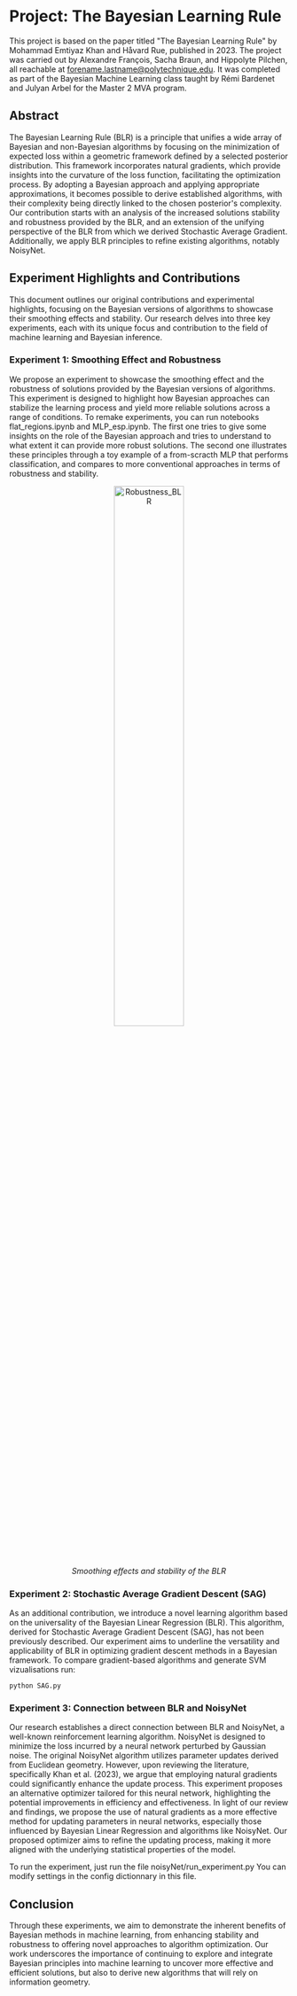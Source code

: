 # Project: The Bayesian Learning Rule

This project is based on the paper titled "The Bayesian Learning Rule" by Mohammad Emtiyaz Khan and Håvard Rue, published in 2023. The project was carried out by Alexandre François, Sacha Braun, and Hippolyte Pilchen, all reachable at forename.lastname@polytechnique.edu. It was completed as part of the Bayesian Machine Learning class taught by Rémi Bardenet and Julyan Arbel for the Master 2 MVA program.

## Abstract

The Bayesian Learning Rule (BLR) is a principle that unifies a wide array of Bayesian and non-Bayesian algorithms by focusing on the minimization of expected loss within a geometric framework defined by a selected posterior distribution. This framework incorporates natural gradients, which provide insights into the curvature of the loss function, facilitating the optimization process. By adopting a Bayesian approach and applying appropriate approximations, it becomes possible to derive established algorithms, with their complexity being directly linked to the chosen posterior's complexity. Our contribution starts with an analysis of the increased solutions stability and robustness provided by the BLR, and an extension of the unifying perspective of the BLR from which we derived Stochastic Average Gradient. Additionally, we apply BLR principles to refine existing algorithms, notably NoisyNet.


## Experiment Highlights and Contributions

This document outlines our original contributions and experimental highlights, focusing on the Bayesian versions of algorithms to showcase their smoothing effects and stability. Our research delves into three key experiments, each with its unique focus and contribution to the field of machine learning and Bayesian inference.

### Experiment 1: Smoothing Effect and Robustness

We propose an experiment to showcase the smoothing effect and the robustness of solutions provided by the Bayesian versions of algorithms. This experiment is designed to highlight how Bayesian approaches can stabilize the learning process and yield more reliable solutions across a range of conditions. To remake experiments, you can run notebooks flat_regions.ipynb and MLP_esp.ipynb. The first one tries to give some insights on the role of the Bayesian approach and tries to understand to what extent it can provide more robust solutions. The second one illustrates these principles through a toy example of a from-scracth MLP that performs classification, and compares to more conventional approaches in terms of robustness and stability. 


<p align="center">
  <img src="/noisyNet/results/blr.gif" alt="Robustness_BLR" width="50%" height="auto">
  <br>
  <em>Smoothing effects and stability of the BLR</em>
</p>

### Experiment 2: Stochastic Average Gradient Descent (SAG)

As an additional contribution, we introduce a novel learning algorithm based on the universality of the Bayesian Linear Regression (BLR). This algorithm, derived for Stochastic Average Gradient Descent (SAG), has not been previously described. Our experiment aims to underline the versatility and applicability of BLR in optimizing gradient descent methods in a Bayesian framework. To compare gradient-based algorithms and generate SVM vizualisations run:

  ```
  python SAG.py
  ```
### Experiment 3: Connection between BLR and NoisyNet

Our research establishes a direct connection between BLR and NoisyNet, a well-known reinforcement learning algorithm. NoisyNet is designed to minimize the loss incurred by a neural network perturbed by Gaussian noise. The original NoisyNet algorithm utilizes parameter updates derived from Euclidean geometry. However, upon reviewing the literature, specifically Khan et al. (2023), we argue that employing natural gradients could significantly enhance the update process. This experiment proposes an alternative optimizer tailored for this neural network, highlighting the potential improvements in efficiency and effectiveness. In light of our review and findings, we propose the use of natural gradients as a more effective method for updating parameters in neural networks, especially those influenced by Bayesian Linear Regression and algorithms like NoisyNet. Our proposed optimizer aims to refine the updating process, making it more aligned with the underlying statistical properties of the model.

To run the experiment, just run the file noisyNet/run_experiment.py
You can modify settings in the config dictionnary in this file.

## Conclusion

Through these experiments, we aim to demonstrate the inherent benefits of Bayesian methods in machine learning, from enhancing stability and robustness to offering novel approaches to algorithm optimization. Our work underscores the importance of continuing to explore and integrate Bayesian principles into machine learning to uncover more effective and efficient solutions, but also to derive new algorithms that will rely on information geometry. 




